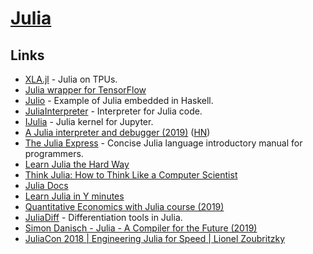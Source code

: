 # [Julia](https://julialang.org/)

## Links

- [XLA.jl](https://github.com/JuliaTPU/XLA.jl) - Julia on TPUs.
- [Julia wrapper for TensorFlow](https://github.com/malmaud/TensorFlow.jl)
- [Julio](https://github.com/dmjio/Julio) - Example of Julia embedded in Haskell.
- [JuliaInterpreter](https://github.com/JuliaDebug/JuliaInterpreter.jl) - Interpreter for Julia code.
- [IJulia](https://github.com/JuliaLang/IJulia.jl) - Julia kernel for Jupyter.
- [A Julia interpreter and debugger (2019)](https://julialang.org/blog/2019/03/debuggers) ([HN](https://news.ycombinator.com/item?id=19455688))
- [The Julia Express](https://github.com/bkamins/The-Julia-Express) - Concise Julia language introductory manual for programmers.
- [Learn Julia the Hard Way](https://github.com/chrisvoncsefalvay/learn-julia-the-hard-way)
- [Think Julia: How to Think Like a Computer Scientist](https://benlauwens.github.io/ThinkJulia.jl/latest/book.html)
- [Julia Docs](https://docs.julialang.org/en/v1/)
- [Learn Julia in Y minutes](https://learnxinyminutes.com/docs/julia/)
- [Quantitative Economics with Julia course (2019)](https://julia.quantecon.org/)
- [JuliaDiff](https://www.juliadiff.org/) - Differentiation tools in Julia.
- [Simon Danisch - Julia - A Compiler for the Future (2019)](https://www.youtube.com/watch?v=DCs0_T9BRp0)
- [JuliaCon 2018 | Engineering Julia for Speed | Lionel Zoubritzky](https://www.youtube.com/watch?v=XWIZ_dCO6X8)
